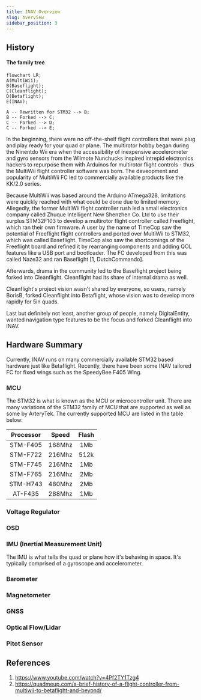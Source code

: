 ```yaml
---
title: INAV Overview
slug: overview
sidebar_position: 3
---
```


## History

#### The family tree
```mermaid
flowchart LR;
A(MultiWii);
B(Baseflight);
C(Cleanflight);
D(Betaflight);
E(INAV);

A -- Rewritten for STM32 --> B;
B -- Forked --> C;
C -- Forked --> D;
C -- Forked --> E;
```

In the beginning, there were no off-the-shelf flight controllers that were plug and play ready for your quad or plane. 
The multirotor hobby began during the Ninentdo Wii era when the accessibility of inexpensive accelerometer and gyro sensors from the Wiimote Nunchucks inspired intrepid electronics hackers to repurpose them with Arduinos for multirotor flight controls - thus the MultiWii flight controller software was born. 
The deveopment and popularity of MultiWii FC led to commercially available products like the KK/2.0 series. 

Because MultiWii was based around the Arduino ATmega328, limitations were quickly reached with what could be done due to limited memory.
Allegedly, the former MultiWii flight controller rush led a small electronics company called Zhuque Intelligent New Shenzhen Co. Ltd to use their surplus STM32F103 to develop a multirotor flight controller called Freeflight, which ran their own firmware. 
A user by the name of TimeCop saw the potential of Freeflight flight controllers and ported over MultiWii to STM32, which was called Baseflight. 
TimeCop also saw the shortcomings of the Freeflight board and refined it by rearranging components and adding QOL features like a USB port and bootloader. 
The FC developed from this was called Naze32 and ran Baseflight [1, DutchCommando].

Afterwards, drama in the community led to the Baseflight project being forked into Cleanflight. 
Cleanflight had its share of internal drama as well.

Cleanflight's project vision wasn't shared by everyone, so users, namely BorisB, forked Cleanflight into Betaflight, whose vision was to develop more rapidly for 5in quads. 

Last but definitely not least, another group of people, namely DigitalEntity, wanted navigation type features to be the focus and forked Cleanflight into INAV.


## Hardware Summary

Currently, INAV runs on many commercially available STM32 based hardware just like Betaflight.
Recently, there have been some INAV tailored FC for fixed wings such as the SpeedyBee F405 Wing.

### MCU

The STM32 is what is known as the MCU or microcontroller unit.
There are many variations of the STM32 family of MCU that are supported as well as some by ArteryTek. 
The currently supported MCU are listed in the table below:

| Processor | Speed  | Flash |
|:---------:|:------:|:-----:|
| STM-F405  | 168Mhz |  1Mb  |
| STM-F722  | 216Mhz | 512k  |
| STM-F745  | 216Mhz |  1Mb  |
| STM-F765  | 216Mhz |  2Mb  |
| STM-H743  | 480Mhz |  2Mb  |
| AT-F435   | 288Mhz |  1Mb  |


### Voltage Regulator

### OSD

### IMU (Inertial Measurement Unit)

The IMU is what tells the quad or plane how it's behaving in space. 
It's typically comprised of a gyroscope and accelerometer.

### Barometer

### Magnetometer

### GNSS

### Optical Flow/Lidar

### Pitot Sensor

## References

1. https://www.youtube.com/watch?v=4Pf2TY1Tzg4
1. https://quadmeup.com/a-brief-history-of-a-flight-controller-from-multiwii-to-betaflight-and-beyond/